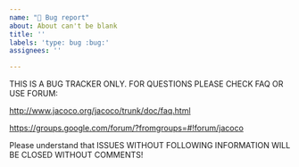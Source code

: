 ```yaml
---
name: "🐞 Bug report"
about: About can't be blank
title: ''
labels: 'type: bug :bug:'
assignees: ''

---
```


THIS IS A BUG TRACKER ONLY. FOR QUESTIONS PLEASE CHECK FAQ OR USE FORUM:

http://www.jacoco.org/jacoco/trunk/doc/faq.html

https://groups.google.com/forum/?fromgroups=#!forum/jacoco

Please understand that
ISSUES WITHOUT FOLLOWING INFORMATION WILL BE CLOSED WITHOUT COMMENTS!

